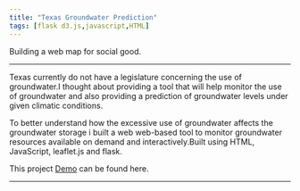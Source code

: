 ```yaml
---
title: "Texas Groundwater Prediction"
tags: [flask d3.js,javascript,HTML]
---
```


Building a web map for social good.

---

Texas currently do not have a legislature concerning the use of groundwater.I thought about providing a tool that will help monitor the use of groundwater and also providing a prediction of groundwater levels under given climatic conditions.

To better understand how the excessive use of groundwater affects the groundwater storage i built a web  web-based tool to monitor groundwater resources available on demand and interactively.Built using HTML, JavaScript, leaflet.js and flask.

This project [Demo](https://github.com/aabayomi/groundwater-project) can be found here.

___










